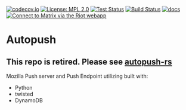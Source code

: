 [![codecov.io][codecov-svg]][codecov]
[![License: MPL 2.0][mpl-svg]][mpl]
[![Test Status][travis-badge]][travis]
[![Build Status][circleci-badge]][circleci]
[![docs][docs-badge]][docs]
[![Connect to Matrix via the Riot webapp][matrix-badge]][matrix]

# Autopush

## This repo is retired. Please see [autopush-rs](https://github.com/mozilla-services/autopush-rs/)

Mozilla Push server and Push Endpoint utilizing built with:

- Python
- twisted
- DynamoDB

[codecov-svg]: https://img.shields.io/codecov/c/github/mozilla-services/autopush/master.svg
[codecov]: https://codecov.io/github/mozilla-services/autopush?branch=master
[mpl-svg]: https://img.shields.io/badge/License-MPL%202.0-blue.svg
[mpl]: https://opensource.org/licenses/MPL-2.0
[travis-badge]: https://travis-ci.org/mozilla-services/autopush.svg?branch=master
[travis]: https://travis-ci.org/mozilla-services/autopush
[circleci-badge]: https://circleci.com/gh/mozilla-services/autopush.svg?style=shield&circle-token=074ae89011d1a7601378c41a4351e1e03f1e8177
[circleci]: https://circleci.com/gh/mozilla-services/autopush
[docs-badge]: https://readthedocs.org/projects/docs/badge/?version=latest
[docs]: https://autopush.readthedocs.io/
[matrix-badge]: https://img.shields.io/badge/chat%20on%20[m]-%23push%3Amozilla.org-blue
[matrix]: https://chat.mozilla.org/#/room/#push:mozilla.org
